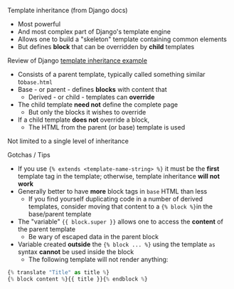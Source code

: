 Template inheritance (from Django docs)
- Most powerful
- And most complex part of Django's template engine
- Allows one to build a "skeleton" template containing common elements
- But defines **block** that can be overridden by **child** templates

Review of Django [template inheritance example](https://docs.djangoproject.com/en/5.1/ref/templates/language/#template-inheritance)
- Consists of a parent template, typically called something similar to`base.html`
- Base - or parent - defines **blocks** with content that
	- Derived - or child - templates can **override**
- The child template **need not** define the complete page
	- But only the blocks it wishes to override
- If a child template **does not** override a block, 
	- The HTML from the parent (or base) template is used

Not limited to a single level of inheritance

Gotchas / Tips
- If you use `{% extends <template-name-string> %}` it must be the **first** template tag in the template; otherwise, template inheritance **will not work**
- Generally better to have **more** block tags in `base` HTML than less
	- If you find yourself duplicating code in a number of derived templates, consider moving that content to a `{% block %}`in the base/parent template
- The "variable" `{{ block.super }}` allows one to access the **content** of the parent template
	- Be wary of escaped data in the parent block
- Variable created **outside** the `{% block ... %}` using the template `as` syntax **cannot** be used inside the block
	- The following template will not render anything:
```python
{% translate "Title" as title %}
{% block content %}{{ title }}{% endblock %}
```

